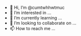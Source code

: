 - 👋 Hi, I’m @cumtwhhwtmuc
- 👀 I’m interested in ...
- 🌱 I’m currently learning ...
- 💞️ I’m looking to collaborate on ...
- 📫 How to reach me ...

<!---
cumtwhhwtmuc/cumtwhhwtmuc is a ✨ special ✨ repository because its `README.md` (this file) appears on your GitHub profile.
You can click the Preview link to take a look at your changes.
--->
